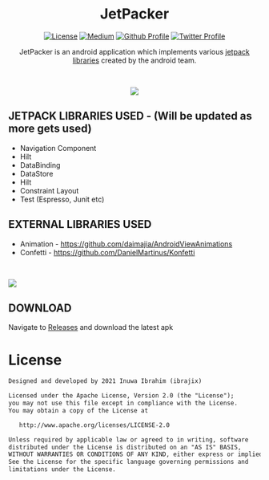 <h1 align="center">JetPacker</h1>

<p align="center">
  <a href="https://opensource.org/licenses/Apache-2.0"><img alt="License" src="https://img.shields.io/badge/License-Apache%202.0-blue.svg"/></a>
  <a href="https://ibrajix.medium.com"><img alt="Medium" src="https://skydoves.github.io/badges/Story-Medium.svg"/></a>
  <a href="https://github.com/ibrajix"><img alt="Github Profile" src="https://badges.aleen42.com/src/github.svg"/></a> 
  <a href="https://twitter.com/ibrajix"><img alt="Twitter Profile" src="https://badges.aleen42.com/src/twitter.svg"/></a> 
</p>

<p align="center">
  JetPacker is an android application which implements various <a href="https://developer.android.com/jetpack"> jetpack libraries</a> created by the android team.
</p>

<br/>

<p align="center">
<img src ="https://user-images.githubusercontent.com/39574228/145118137-98145ecf-2c13-4bba-8344-1fe69cbc9ef6.png">
</p>

## JETPACK LIBRARIES USED - (Will be updated as more gets used)

* Navigation Component
* Hilt 
* DataBinding
* DataStore
* Hilt
* Constraint Layout
* Test (Espresso, Junit etc)

## EXTERNAL LIBRARIES USED
* Animation - https://github.com/daimajia/AndroidViewAnimations
* Confetti - https://github.com/DanielMartinus/Konfetti

<br/>

![](https://media.giphy.com/media/BHvuvkkgM5BYgcwFzs/giphy.gif)


## DOWNLOAD
Navigate to <a href="https://github.com/ibrajix/JetPacker/releases">Releases</a> and download the latest apk


# License

```xml
Designed and developed by 2021 Inuwa Ibrahim (ibrajix)

Licensed under the Apache License, Version 2.0 (the "License");
you may not use this file except in compliance with the License.
You may obtain a copy of the License at

   http://www.apache.org/licenses/LICENSE-2.0

Unless required by applicable law or agreed to in writing, software
distributed under the License is distributed on an "AS IS" BASIS,
WITHOUT WARRANTIES OR CONDITIONS OF ANY KIND, either express or implied.
See the License for the specific language governing permissions and
limitations under the License.
```
